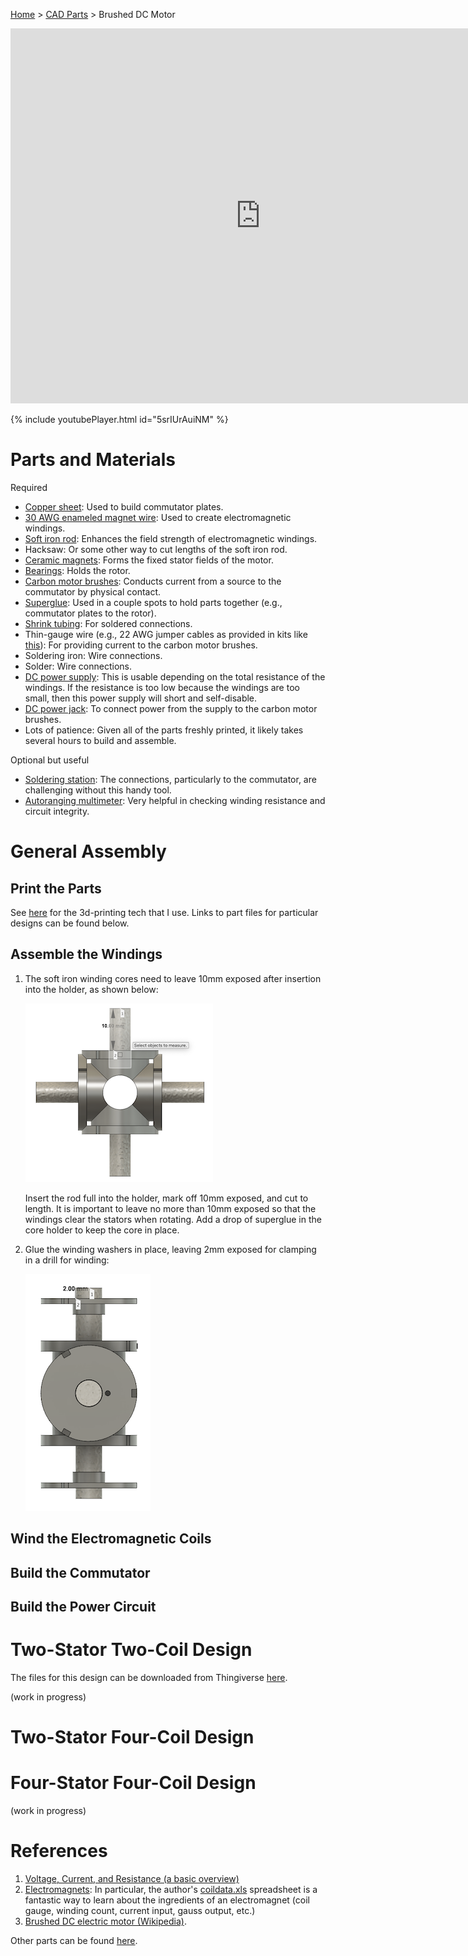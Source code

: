 [Home](index.md) > [CAD Parts](cad-parts.md) > Brushed DC Motor

<iframe src="https://gmail3021534.autodesk360.com/shares/public/SH512d4QTec90decfa6ee884568e9083a6b5?mode=embed" width="800" height="600" allowfullscreen="true" webkitallowfullscreen="true" mozallowfullscreen="true"  frameborder="0"></iframe>

{% include youtubePlayer.html id="5srIUrAuiNM" %}

# Parts and Materials

Required
* [Copper sheet](https://www.amazon.com/dp/B0C1ZZLR97?th=1):  Used to build commutator plates.
* [30 AWG enameled magnet wire](https://www.amazon.com/dp/B00UWCXRK6?th=1):  Used to create electromagnetic windings.
* [Soft iron rod](https://www.amazon.com/dp/B0BNNCZ4ZR):  Enhances the field strength of electromagnetic windings.
* Hacksaw:  Or some other way to cut lengths of the soft iron rod.
* [Ceramic magnets](https://www.amazon.com/dp/B07S75MD7X?th=1):  Forms the fixed stator fields of the motor.
* [Bearings](https://www.amazon.com/dp/B07B8VZJGD):  Holds the rotor.
* [Carbon motor brushes](https://www.amazon.com/dp/B07CVT2TG8):  Conducts current from a source to the commutator by physical contact.
* [Superglue](https://www.amazon.com/dp/B00ELV2D0Y):  Used in a couple spots to hold parts together (e.g., commutator plates to the rotor).
* [Shrink tubing](https://www.amazon.com/dp/B01MFA3OFA?ref=ppx_yo2ov_dt_b_product_details&th=1):  For soldered connections.
* Thin-gauge wire (e.g., 22 AWG jumper cables as provided in kits like [this](https://www.amazon.com/gp/product/B06W54L7B5/ref=ppx_yo_dt_b_search_asin_title?ie=UTF8&psc=1)):  For providing current to the carbon motor brushes.
* Soldering iron:  Wire connections.
* Solder:  Wire connections.
* [DC power supply](https://www.amazon.com/gp/product/B087LY94T6/ref=ppx_yo_dt_b_search_asin_title?ie=UTF8&th=1):  This is usable depending on the total resistance of the windings. If the resistance is too low because the windings are too small, then this power supply will short and self-disable.
* [DC power jack](https://www.amazon.com/dp/B00QJAW9F4?ref=ppx_yo2ov_dt_b_product_details&th=1):  To connect power from the supply to the carbon motor brushes.
* Lots of patience:  Given all of the parts freshly printed, it likely takes several hours to build and assemble.

Optional but useful
* [Soldering station](https://www.amazon.com/dp/B0BHHVP467?ref=ppx_yo2ov_dt_b_product_details&th=1):  The connections, particularly to the commutator, are challenging without this handy tool.
* [Autoranging multimeter](https://www.amazon.com/s?k=autoranging+multimeter&crid=2RJH49VDBDN9Y&sprefix=autoranging%2Caps%2C68&ref=nb_sb_ss_ts-doa-p_1_11):  Very helpful in checking winding resistance and circuit integrity.

# General Assembly

## Print the Parts

See [here](cad-parts.md) for the 3d-printing tech that I use. Links to part files for particular designs can be found 
below.

## Assemble the Windings

1. The soft iron winding cores need to leave 10mm exposed after insertion into the holder, as shown below:

   ![winding-core](brushed-dc-motor/winding-core.png)
 
   Insert the rod full into the holder, mark off 10mm exposed, and cut to length. It is important to leave no more than
   10mm exposed so that the windings clear the stators when rotating. Add a drop of superglue in the core holder to keep
   the core in place.
2. Glue the winding washers in place, leaving 2mm exposed for clamping in a drill for winding:

   ![winding-washer](brushed-dc-motor/winding-washer.png)

## Wind the Electromagnetic Coils

## Build the Commutator

## Build the Power Circuit

# Two-Stator Two-Coil Design

The files for this design can be downloaded from Thingiverse [here](https://www.thingiverse.com/thing:6153166).

(work in progress)

# Two-Stator Four-Coil Design

# Four-Stator Four-Coil Design

(work in progress)

# References

1. [Voltage, Current, and Resistance (a basic overview)](https://learn.sparkfun.com/tutorials/voltage-current-resistance-and-ohms-law/all)
2. [Electromagnets](http://www.coolmagnetman.com/magelect.htm):  In particular, the author's [coildata.xls](../manuals/coildata.xls) spreadsheet is a fantastic way to learn about the ingredients of an electromagnet (coil gauge, winding count, current input, gauss output, etc.)
3. [Brushed DC electric motor (Wikipedia)](https://en.wikipedia.org/wiki/Brushed_DC_electric_motor).

Other parts can be found [here](cad-parts.md).